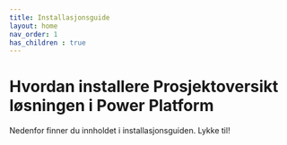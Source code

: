 ```yaml
---
title: Installasjonsguide
layout: home
nav_order: 1
has_children : true
---
```

# Hvordan installere Prosjektoversikt løsningen i Power Platform

Nedenfor finner du innholdet i installasjonsguiden. 
Lykke til! 